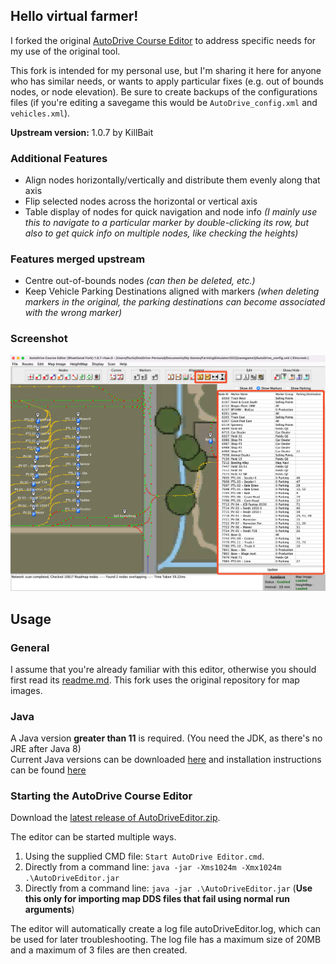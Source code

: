## Hello virtual farmer!

I forked the original [AutoDrive Course Editor](https://github.com/KillBait/AutoDrive_Course_Editor) to address specific needs for my use of the original tool. 

This fork is intended for my personal use, but I'm sharing it here for anyone who has similar needs, or wants to apply particular fixes (e.g. out of bounds nodes, or node elevation). Be sure to create backups of the configurations files (if you're editing a savegame this would be `AutoDrive_config.xml` and `vehicles.xml`).

**Upstream version:** 1.0.7 by KillBait

### Additional Features
- Align nodes horizontally/vertically and distribute them evenly along that axis
- Flip selected nodes across the horizontal or vertical axis
- Table display of nodes for quick navigation and node info _(I mainly use this to navigate to a particular marker by double-clicking its row, but also to get quick info on multiple nodes, like checking the heights)_

### Features merged upstream
- Centre out-of-bounds nodes _(can then be deleted, etc.)_
- Keep Vehicle Parking Destinations aligned with markers _(when deleting markers in the original, the parking destinations can become associated with the wrong marker)_

### Screenshot

![](https://github.com/rhaetional/AutoDrive_Course_Editor/blob/media/screenShot_01.png?raw=true "Screenshot")

## Usage

### General
I assume that you're already familiar with this editor, otherwise you should first read its [readme.md](https://github.com/KillBait/AutoDrive_Course_Editor/blob/master/readme.md). This fork uses the original repository for map images. 


### Java
A Java version **greater than 11** is required. (You need the JDK, as there's no JRE after Java 8)<br>
Current Java versions can be downloaded [here](https://www.oracle.com/java/technologies/javase-downloads.html) and installation instructions can be found [here](https://www3.ntu.edu.sg/home/ehchua/programming/howto/JDK_Howto.html)

### Starting the AutoDrive Course Editor
Download the [latest release of AutoDriveEditor.zip](https://github.com/rhaetional/AutoDrive_Course_Editor/releases/latest/download/AutoDriveEditor.zip). 

The editor can be started multiple ways.

1. Using the supplied CMD file: `Start AutoDrive Editor.cmd`.
2. Directly from a command line: `java -jar -Xms1024m -Xmx1024m .\AutoDriveEditor.jar`
3. Directly from a command line: `java -jar .\AutoDriveEditor.jar` (**Use this only for importing map DDS files that fail using normal run arguments**)

The editor will automatically create a log file autoDriveEditor.log, which can be used for later troubleshooting.
The log file has a maximum size of 20MB and a maximum of 3 files are then created.
